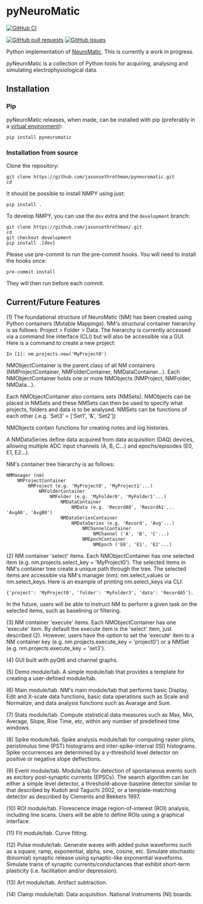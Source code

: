 pyNeuroMatic
==============

[![GitHub CI](https://github.com/jasonsethrothman/NMPY/actions/workflows/ci.yml/badge.svg)](https://github.com/jasonsethrothman/NMPY/actions/workflows/ci.yml)
<!--
[![PyPI](https://img.shields.io/pypi/v/pyneuromatic)](https://pypi.org/project/pyneuromatic/)
[![PyPI - Python Version](https://img.shields.io/pypi/pyversions/pyneuromatic)](https://pypi.org/project/pyneuromatic/)
[![GitHub](https://img.shields.io/github/license/jasonsethrothman/pyNeuroMatic)](https://github.com/jasonsethrothman/pyNeuroMatic/blob/master/LICENSE)
-->
[![GitHub pull requests](https://img.shields.io/github/issues-pr/jasonsethrothman/pyNeuroMatic)](https://github.com/jasonsethrothman/pyNeuroMatic/pulls)
[![GitHub issues](https://img.shields.io/github/issues/jasonsethrothman/pyNeuroMatic)](https://github.com/jasonsethrothman/pyNeuroMatic/issues)

Python implementation of [NeuroMatic](https://github.com/SilverLabUCL/NeuroMatic).
This is currently a work in progress.

pyNeuroMatic is a collection of Python tools for acquiring, analysing and simulating electrophysiological data.

Installation
------------

### Pip

pyNeuroMatic releases, when made, can be installed with pip (preferably in a [virtual environment](https://docs.python.org/3/tutorial/venv.html)):

    pip install pyneuromatic


### Installation from source

Clone the repository:

    git clone https://github.com/jasonsethrothman/pyneuromatic.git
    cd 

It should be possible to install NMPY using just:

    pip install .

To develop NMPY, you can use the `dev` extra and the `development` branch:

    git clone https://github.com/jasonsethrothman/.git
    cd 
    git checkout development
    pip install .[dev]

Please use pre-commit to run the pre-commit hooks.
You will need to install the hooks once:

    pre-commit install

They will then run before each commit.

Current/Future Features
-----------------------

(1) The foundational structure of NeuroMatic (NM) has been created using Python containers (Mutable Mappings). NM's structural container hierarchy is as follows: Project > Folder > Data. The hierarchy is currently accessed via a command line interface (CLI) but will also be accessible via a GUI. Here is a command to create a new project:

    In [1]: nm.projects.new('MyProject0')

NMObjectContainer is the parent class of all NM containers (NMProjectContainer, NMFolderContainer, NMDataContainer...). Each NMObjectContainer holds one or more NMObjects (NMProject, NMFolder, NMData...).

Each NMObjectContainer also contains sets (NMSets). NMObjects can be placed in NMSets and these NMSets can then be used to specify what projects, folders and data is to be analysed. NMSets can be functions of each other (.e.g. 'Set3' = ['Set1', '&', 'Set2'])

NMObjects contain functions for creating notes and log histories.

A NMDataSeries define data acquired from data acquisition (DAQ) devices, allowing multiple ADC input channels (A, B, C...) and epochs/episodes (E0, E1, E2...).

NM's container tree hierarchy is as follows:

    NMManager (nm)
        NMProjectContainer
            NMProject (e.g. 'MyProject0', 'MyProject1'...)
                NMFolderContainer
                    NMFolder (e.g. 'MyFolder0', 'MyFolder1'...)
                        NMDataContainer
                            NMData (e.g. 'RecordA0', 'RecordA1'... 'AvgA0', 'AvgB0')
                        NMDataSeriesContainer
                            NMDataSeries (e.g. 'Record', 'Avg'...)
                                NMChannelContainer
                                    NMChannel ('A', 'B', 'C'...)
                                NMEpochContainer
                                    NMEpoch ('E0', 'E1', 'E2'...)

(2) NM container 'select' items. Each NMObjectContainer has one selected item (e.g. nm.projects.select_key = 'MyProject0'). The selected items in NM's container tree create a unique path through the tree. The selected items are accessible via NM's manager (nm): nm.select_values or nm.select_keys. Here is an example of printing nm.select_keys via CLI:

    {'project': 'MyProject0', 'folder': 'MyFolder3', 'data': 'RecordA5'}.

In the future, users will be able to instruct NM to perform a given task on the selected items, such as baselining or filtering.

(3) NM container 'execute' items. Each NMObjectContainer has one 'execute' item. By default the execute item is the 'select' item, just described (2). However, users have the option to set the 'execute' item to a NM container key (e.g. nm.projects.execute_key = 'project0') or a NMSet (e.g. nm.projects.execute_key = 'set3').

(4) GUI built with pyQt6 and channel graphs.

(5) Demo module/tab. A simple module/tab that provides a template for creating a user-defined module/tab.

(6) Main module/tab. NM's main module/tab that performs basic Display, Edit and X-scale data functions, basic data operations such as Scale and Normalize, and data analysis functions such as Avarage and Sum.

(7) Stats module/tab. Compute statistical data measures such as Max, Min, Average, Slope, Rise Time, etc, within any number of predefined time windows.

(8) Spike module/tab. Spike analysis module/tab for computing raster plots, peristimulus time (PST) histograms and inter-spike-interval (ISI) histograms. Spike occurrences are determined by a y-threshold level detector on positive or negative slope deflections.

(9) Event module/tab. Module/tab for detection of spontaneous events such as excitory post-synaptic currents (EPSCs). The search algorithm can be either a simple level detector, a threshold-above-baseline detector similar to that described by Kudoh and Taguchi 2002, or a template-matching detector as described by Clements and Bekkers 1997. 

(10) ROI module/tab. Florescence image region-of-interest (ROI) analysis, including line scans. Users will be able to define ROIs using a graphical interface.

(11) Fit module/tab. Curve fitting.

(12) Pulse module/tab. Generate waves with added pulse waveforms such as a square, ramp, exponential, alpha, sine, cosine, etc. Simulate stochastic (binomial) synaptic release using synaptic-like exponential waveforms. Simulate trains of synaptic currents/conductances that exhibit short-term plasticity (i.e. facilitation and/or depression).

(13) Art module/tab. Artifact subtraction.

(14) Clamp module/tab. Data acquisition. National Instruments (NI) boards.

